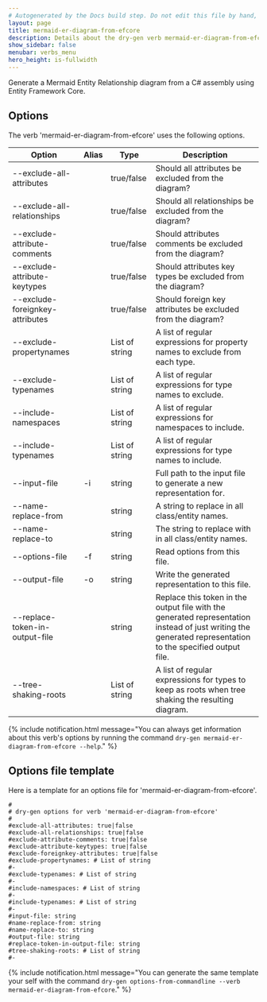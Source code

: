 ```yaml
---
# Autogenerated by the Docs build step. Do not edit this file by hand, as your edits will be overwritten by the next Docs build.
layout: page
title: mermaid-er-diagram-from-efcore
description: Details about the dry-gen verb mermaid-er-diagram-from-efcore
show_sidebar: false
menubar: verbs_menu
hero_height: is-fullwidth
---
```

Generate a Mermaid Entity Relationship diagram from a C# assembly using Entity Framework Core. 

## Options
The verb 'mermaid-er-diagram-from-efcore' uses the following options.

|Option|Alias|Type|Description|
|---|---|---|---|
|--exclude-all-attributes||true/false|Should all attributes be excluded from the diagram?|
|--exclude-all-relationships||true/false|Should all relationships be excluded from the diagram?|
|--exclude-attribute-comments||true/false|Should attributes comments be excluded from the diagram?|
|--exclude-attribute-keytypes||true/false|Should attributes key types be excluded from the diagram?|
|--exclude-foreignkey-attributes||true/false|Should foreign key attributes be excluded from the diagram?|
|--exclude-propertynames||List of string|A list of regular expressions for property names to exclude from each type.|
|--exclude-typenames||List of string|A list of regular expressions for type names to exclude.|
|--include-namespaces||List of string|A list of regular expressions for namespaces to include.|
|--include-typenames||List of string|A list of regular expressions for type names to include.|
|--input-file|-i|string|Full path to the input file to generate a new representation for.|
|--name-replace-from||string|A string to replace in all class/entity names.|
|--name-replace-to||string|The string to replace with in all class/entity names.|
|--options-file|-f|string|Read options from this file.|
|--output-file|-o|string|Write the generated representation to this file.|
|--replace-token-in-output-file||string|Replace this token in the output file with the generated representation instead of just writing the generated representation to the specified output file.|
|--tree-shaking-roots||List of string|A list of regular expressions for types to keep as roots when tree shaking the resulting diagram.|

{% include notification.html
message="You can always get information about this verb's options by running the command `dry-gen mermaid-er-diagram-from-efcore --help`."
%}
## Options file template
Here is a template for an options file for 'mermaid-er-diagram-from-efcore'. 
```
#
# dry-gen options for verb 'mermaid-er-diagram-from-efcore'
#
#exclude-all-attributes: true|false
#exclude-all-relationships: true|false
#exclude-attribute-comments: true|false
#exclude-attribute-keytypes: true|false
#exclude-foreignkey-attributes: true|false
#exclude-propertynames: # List of string
#- 
#exclude-typenames: # List of string
#- 
#include-namespaces: # List of string
#- 
#include-typenames: # List of string
#- 
#input-file: string
#name-replace-from: string
#name-replace-to: string
#output-file: string
#replace-token-in-output-file: string
#tree-shaking-roots: # List of string
#- 
```
{% include notification.html
message="You can generate the same template your self with the command `dry-gen options-from-commandline --verb mermaid-er-diagram-from-efcore`."
%}
